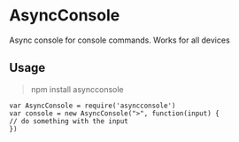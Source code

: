 # AsyncConsole
Async console for console commands. Works for all devices

## Usage
> npm install asyncconsole


```
var AsyncConsole = require('asyncconsole')
var console = new AsyncConsole(">", function(input) {
// do something with the input
})

```

